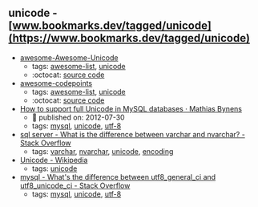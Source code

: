 unicode - [www.bookmarks.dev/tagged/unicode](https://www.bookmarks.dev/tagged/unicode)
---
* [awesome-Awesome-Unicode](https://github.com/jagracey/Awesome-Unicode#readme)
    * tags: [awesome-list](../tagged/awesome-list.md), [unicode](../tagged/unicode.md)
    * :octocat: [source code](https://github.com/jagracey/Awesome-Unicode#readme)
* [awesome-codepoints](https://github.com/Codepoints/awesome-codepoints#readme)
    * tags: [awesome-list](../tagged/awesome-list.md), [unicode](../tagged/unicode.md)
    * :octocat: [source code](https://github.com/Codepoints/awesome-codepoints#readme)
* [How to support full Unicode in MySQL databases · Mathias Bynens](https://mathiasbynens.be/notes/mysql-utf8mb4)
    * :calendar: published on: 2012-07-30
    * tags: [mysql](../tagged/mysql.md), [unicode](../tagged/unicode.md), [utf-8](../tagged/utf-8.md)
* [sql server - What is the difference between varchar and nvarchar? - Stack Overflow](http://stackoverflow.com/questions/144283/what-is-the-difference-between-varchar-and-nvarchar)
    * tags: [varchar](../tagged/varchar.md), [nvarchar](../tagged/nvarchar.md), [unicode](../tagged/unicode.md), [encoding](../tagged/encoding.md)
* [Unicode - Wikipedia](https://en.wikipedia.org/wiki/Unicode)
    * tags: [unicode](../tagged/unicode.md)
* [mysql - What's the difference between utf8_general_ci and utf8_unicode_ci - Stack Overflow](http://stackoverflow.com/questions/766809/whats-the-difference-between-utf8-general-ci-and-utf8-unicode-ci)
    * tags: [mysql](../tagged/mysql.md), [unicode](../tagged/unicode.md), [utf-8](../tagged/utf-8.md)
